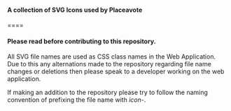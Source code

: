 #### A collection of SVG Icons used by Placeavote
====
#### Please read before contributing to this repository.

All SVG file names are used as CSS class names in the Web Application. Due to this any alternations made to the repository regarding file name changes or deletions then please speak to a developer working on the web application.

If making an addition to the repository please try to follow the naming convention of prefixing the file name with *icon-*.
